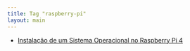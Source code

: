 ```yaml
---
title: Tag "raspberry-pi"
layout: main
---
```


* [Instalação de um Sistema Operacional no Raspberry Pi 4](/./raspberry/os-installation)
